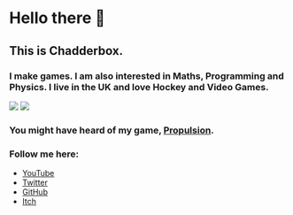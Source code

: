 # Hello there 👋

## This is Chadderbox.

### I make games. I am also interested in Maths, Programming and Physics. I live in the UK and love Hockey and Video Games.

[![](https://github-readme-stats.vercel.app/api?username=Ceebox)](#)
[![](https://github-readme-stats.vercel.app/api/top-langs/?username=ceebox&layout=compact)](#)

### You might have heard of my game, [Propulsion](https://bit.ly/PropulsionSteam).

### Follow me here:  

- [YouTube](https://www.youtube.com/chadderbox/)
- [Twitter](https://twitter.com/ChadderboxYT)
- [GitHub](https://github.com/Ceebox)
- [Itch](https:/chadderbox.itch.io)

